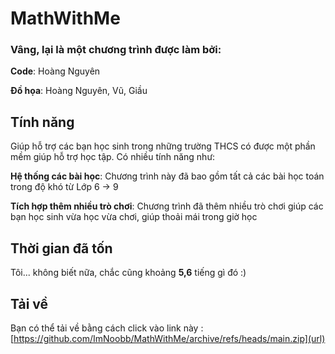 # MathWithMe
### Vâng, lại là một __chương trình__ được làm  bởi:

__Code__: Hoàng Nguyên

__Đồ họa__: Hoàng Nguyên, Vũ, Giầu

## Tính năng

Giúp hỗ trợ các bạn học sinh trong những trường THCS có được một phần mềm giúp hỗ trợ học tập. Có nhiều tính năng như:

__Hệ thống các bài học__: Chương trình này đã bao gồm tất cả các bài học toán trong độ khó từ Lớp 6 -> 9

__Tích hợp thêm nhiều trò chơi__: Chương trình đã thêm nhiều trò chơi giúp các bạn học sinh vừa học vừa chơi, giúp thoải mái trong giờ học

## Thời gian đã tốn

Tôi... không biết nữa, chắc cũng khoảng __5,6__ tiếng gì đó :)

## Tải về
Bạn có thể tải về bằng cách click vào link này : [https://github.com/ImNoobb/MathWithMe/archive/refs/heads/main.zip](url)
